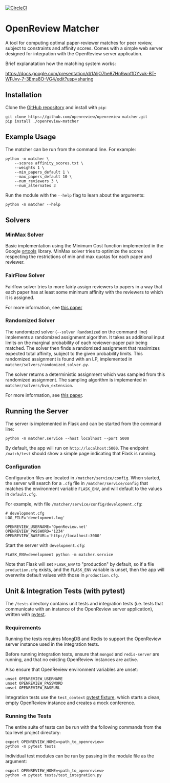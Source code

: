[![CircleCI](https://circleci.com/gh/openreview/openreview-matcher.svg?style=svg&circle-token=d20a11c2cb9e46d2a244638d1646ebdf3aa56b39)](https://circleci.com/gh/openreview/openreview-matcher)

# OpenReview Matcher
A tool for computing optimal paper-reviewer matches for peer review, subject to constraints and affinity scores. Comes with a simple web server designed for integration with the OpenReview server application.

Brief explanatation how the matching system works:

https://docs.google.com/presentation/d/1AljO7he87Hn9wnffDYvuk-BT-WPJvv-7-3Ems8O-VG4/edit?usp=sharing

## Installation
Clone the [GitHub repository](https://github.com/openreview/openreview-matcher.git) and install with `pip`:

```
git clone https://github.com/openreview/openreview-matcher.git
pip install ./openreview-matcher
```

## Example Usage

The matcher can be run from the command line. For example:
```
python -m matcher \
	--scores affinity_scores.txt \
	--weights 1 \
	--min_papers_default 1 \
	--max_papers_default 10 \
	--num_reviewers 3 \
	--num_alternates 3
```

Run the module with the `--help` flag to learn about the arguments:
```
python -m matcher --help
```

## Solvers

### MinMax Solver

Basic implementation using the Minimum Cost function implemented in the Google [ortools](https://developers.google.com/optimization/flow/mincostflow) library. MinMax solver tries to optimize the scores respecting the restrictions of min and max quotas for each paper and reviewer.

### FairFlow Solver

Fairlfow solver tries to more fairly assign reviewers to papers in a way that each paper has at least some minimum affinity with the reviewers to which it is assigned.

For more information, see [this paper](https://arxiv.org/abs/1905.11924v1)

### Randomized Solver

The randomized solver (`--solver Randomized` on the command line) implements a randomized assignment algorithm. It takes as additional input limits on the marginal probability of each reviewer-paper pair being matched. The solver then finds a randomized assignment that maximizes expected total affinity, subject to the given probability limits. This randomized assignment is found with an LP, implemented in `matcher/solvers/randomized_solver.py`. 

The solver returns a deterministic assignment which was sampled from this randomized assignment. The sampling algorithm is implemented in `matcher/solvers/bvn_extension`.

For more information, see [this paper](https://arxiv.org/abs/2006.16437).

## Running the Server
The server is implemented in Flask and can be started from the command line:
```
python -m matcher.service --host localhost --port 5000
```

By default, the app will run on `http://localhost:5000`. The endpoint `/match/test` should show a simple page indicating that Flask is running.

### Configuration
Configuration files are located in `/matcher/service/config`. When started, the server will search for a `.cfg` file in `/matcher/service/config` that matches the environment variable `FLASK_ENV`, and will default to the values in `default.cfg`.

For example, with file `/matcher/service/config/development.cfg`:
```
# development.cfg
LOG_FILE='development.log'

OPENREVIEW_USERNAME='OpenReview.net'
OPENREVIEW_PASSWORD='1234'
OPENREVIEW_BASEURL='http://localhost:3000'
```

Start the server with `development.cfg`:
```
FLASK_ENV=development python -m matcher.service
```

Note that Flask will set `FLASK_ENV` to "production" by default, so if a file `production.cfg` exists, and the `FLASK_ENV` variable is unset, then the app will overwrite default values with those in `production.cfg`.

## Unit & Integration Tests (with pytest)

The `/tests` directory contains unit tests and integration tests (i.e. tests that communicate with an instance of the OpenReview server application), written with [pytest](https://docs.pytest.org/en/latest).

### Requirements

Running the tests requires MongDB and Redis to support the OpenReview server instance used in the integration tests.

Before running integration tests, ensure that `mongod` and `redis-server` are running, and that no existing OpenReview instances are active.

Also ensure that OpenReview environment variables are unset:

```
unset OPENREVIEW_USERNAME
unset OPENREVIEW_PASSWORD
unset OPENREVIEW_BASEURL
```

Integration tests use the `test_context` [pytest fixture](https://docs.pytest.org/en/latest/fixture.html), which starts a clean, empty OpenReview instance and creates a mock conference.

### Running the Tests

The entire suite of tests can be run with the following commands from the top level project directory:

    export OPENREVIEW_HOME=<path_to_openreview>
    python -m pytest tests

Individual test modules can be run by passing in the module file as the argument:

	export OPENREVIEW_HOME=<path_to_openreview>
	python -m pytest tests/test_integration.py


